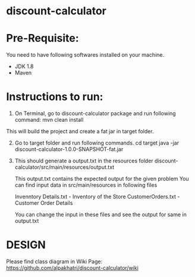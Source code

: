 # discount-calculator

# Pre-Requisite:
You need to have following softwares installed on your machine.
- JDK 1.8 
- Maven

# Instructions to run:

1. On Terminal, go to discount-calculator package and run following command:
   mvn clean install
 
  This will build the project and create a fat jar in target folder.
  
2. Go to target folder and run following commands.
   cd target
   java -jar discount-calculator-1.0.0-SNAPSHOT-fat.jar
   
3. This should generate a output.txt in the resources folder
   discount-calculator/src/main/resources/output.txt
   
   This output.txt contains the expected output for the given problem
   You can find input data in src/main/resources in following files
   
   Invenntory Details.txt - Inventory of the Store
   CustomerOrders.txt - Customer Order Details
   
   You can change the input in these files and see the output for same in output.txt
   
   
   
# DESIGN
   
Please find class diagram in Wiki Page:
https://github.com/alpakhatri/discount-calculator/wiki


